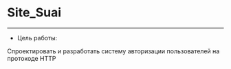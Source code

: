 # Site_Suai
____
+ Цель работы:

Спроектировать и разработать систему авторизации пользователей на протокоде HTTP
